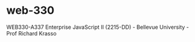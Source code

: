# web-330
WEB330-A337 Enterprise JavaScript II (2215-DD) - Bellevue University - Prof Richard Krasso
